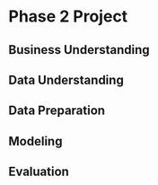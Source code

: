# Phase 2 Project

## Business Understanding

## Data Understanding

## Data Preparation

## Modeling

## Evaluation
